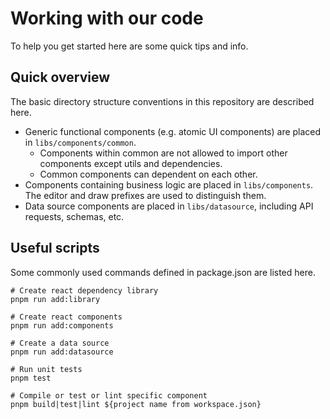 # Working with our code

To help you get started here are some quick tips and info.

## Quick overview

The basic directory structure conventions in this repository are described here.

- Generic functional components (e.g. atomic UI components) are placed in ```libs/components/common```.
  - Components within common are not allowed to import other components except utils and dependencies.
  - Common components can dependent on each other.
- Components containing business logic are placed in ```libs/components```. The editor and draw prefixes are used to distinguish them.
- Data source components are placed in ```libs/datasource```, including API requests, schemas, etc.

## Useful scripts

Some commonly used commands defined in package.json are listed here.
```
# Create react dependency library
pnpm run add:library

# Create react components
pnpm run add:components

# Create a data source
pnpm run add:datasource

# Run unit tests
pnpm test

# Compile or test or lint specific component
pnpm build|test|lint ${project name from workspace.json}
```
